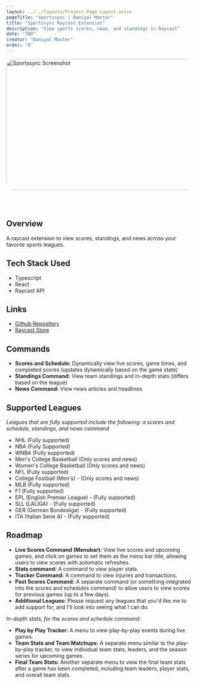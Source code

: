 ```yaml
---
layout: ../../layouts/Project Page Layout.astro
pageTitle: "Sportssync | Daniyal Master"
title: "Sportssync Raycast Extension"
description: "View sports scores, news, and standings in Raycast"
date: "TBD"
creator: "Daniyal Master"
order: "0"
---
```


<img src="/sportssync 2025-01-12 at 18.05.40.png" alt="Sportssync Screenshot" style="width: 600px; height: 350px; border-radius: 1.2rem; margin-bottom: 3rem; object-fit: cover;">

## Overview

A raycast extension to view scores, standings, and news across your favorite sports leagues.

## Tech Stack Used

- Typescript
- React
- Raycast API

## Links

- [Github Repository](https://github.com/daniyalmaster693/sportssync)
- [Raycast Store](https://github.com/daniyalmaster693/sportssync)

## Commands

- **Scores and Schedule:** Dynamically view live scores, game times, and completed scores (updates dynamically based on the game state)
- **Standings Command:** View team standings and in-depth stats (differs based on the league)
- **News Command:** View news articles and headlines

## Supported Leagues

_Leagues that are fully supported include the following: a scores and schedule, standings, and news command_

- NHL (Fully supported)
- NBA (Fully Supported)
- WNBA (Fully supported)
- Men's College Basketball (Only scores and news)
- Women's College Basketball (Only scores and news)
- NFL (Fully supported)
- College Football (Men's) - (Only scores and news)
- MLB (Fully supported)
- F1 (Fully supported)
- EPL (English Premier League) - (Fully supported)
- SLL (LALIGA) - (Fully supported)
- GER (German Bundesliga) - (Fully supported)
- ITA (Italian Serie A) - (Fully supported)

## Roadmap

- **Live Scores Command (Menubar):** View live scores and upcoming games, and click on games to set them as the menu bar title, allowing users to view scores with automatic refreshes.
- **Stats command:** A command to view player stats.
- **Tracker Command:** A command to view injuries and transactions.
- **Past Scores Command:** A separate command (or something integrated into the scores and schedules command) to allow users to view scores for previous games (up to a few days).
- **Additional Leagues:** Please request any leagues that you'd like me to add support for, and I'll look into seeing what I can do.

_In-depth stats, for the scores and schedule command:_

- **Play by Play Tracker:** A menu to view play-by-play events during live games.
- **Team Stats and Team Matchups:** A separate menu similar to the play-by-play tracker, to view individual team stats, leaders, and the season series for upcoming games.
- **Final Team Stats:** Another separate menu to view the final team stats after a game has been completed, including team leaders, player stats, and overall team stats.
